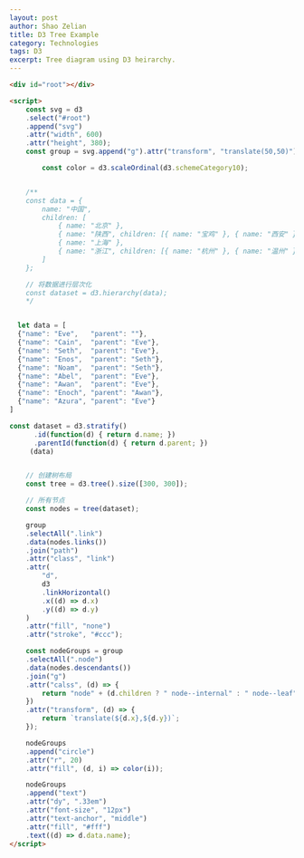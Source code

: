 ```yaml
---
layout: post
author: Shao Zelian
title: D3 Tree Example
category: Technologies
tags: D3
excerpt: Tree diagram using D3 heirarchy.
---
```


<div id="root"></div>

<script>
    const svg = d3
    .select("#root")
    .append("svg")
    .attr("width", 600)
    .attr("height", 380);
    const group = svg.append("g").attr("transform", "translate(50,50)");

        const color = d3.scaleOrdinal(d3.schemeCategory10);


    /**
    const data = {
        name: "中国",
        children: [
            { name: "北京" },
            { name: "陕西", children: [{ name: "宝鸡" }, { name: "西安" }] },
            { name: "上海" },
            { name: "浙江", children: [{ name: "杭州" }, { name: "温州" }] }
        ]
    };

    // 将数据进行层次化
    const dataset = d3.hierarchy(data);
    */ 


  let data = [
  {"name": "Eve",   "parent": ""},
  {"name": "Cain",  "parent": "Eve"},
  {"name": "Seth",  "parent": "Eve"},
  {"name": "Enos",  "parent": "Seth"},
  {"name": "Noam",  "parent": "Seth"},
  {"name": "Abel",  "parent": "Eve"},
  {"name": "Awan",  "parent": "Eve"},
  {"name": "Enoch", "parent": "Awan"},
  {"name": "Azura", "parent": "Eve"}
]

const dataset = d3.stratify()
      .id(function(d) { return d.name; })
      .parentId(function(d) { return d.parent; })
     (data)


    // 创建树布局
    const tree = d3.tree().size([300, 300]);

    // 所有节点
    const nodes = tree(dataset);

    group
    .selectAll(".link")
    .data(nodes.links())
    .join("path")
    .attr("class", "link")
    .attr(
        "d",
        d3
        .linkHorizontal()
        .x((d) => d.x)
        .y((d) => d.y)
    )
    .attr("fill", "none")
    .attr("stroke", "#ccc");

    const nodeGroups = group
    .selectAll(".node")
    .data(nodes.descendants())
    .join("g")
    .attr("calss", (d) => {
        return "node" + (d.children ? " node--internal" : " node--leaf");
    })
    .attr("transform", (d) => {
        return `translate(${d.x},${d.y})`;
    });

    nodeGroups
    .append("circle")
    .attr("r", 20)
    .attr("fill", (d, i) => color(i));

    nodeGroups
    .append("text")
    .attr("dy", ".33em")
    .attr("font-size", "12px")
    .attr("text-anchor", "middle")
    .attr("fill", "#fff")
    .text((d) => d.data.name);
</script>


```html
<div id="root"></div>

<script>
    const svg = d3
    .select("#root")
    .append("svg")
    .attr("width", 600)
    .attr("height", 380);
    const group = svg.append("g").attr("transform", "translate(50,50)");

        const color = d3.scaleOrdinal(d3.schemeCategory10);


    /**
    const data = {
        name: "中国",
        children: [
            { name: "北京" },
            { name: "陕西", children: [{ name: "宝鸡" }, { name: "西安" }] },
            { name: "上海" },
            { name: "浙江", children: [{ name: "杭州" }, { name: "温州" }] }
        ]
    };

    // 将数据进行层次化
    const dataset = d3.hierarchy(data);
    */ 


  let data = [
  {"name": "Eve",   "parent": ""},
  {"name": "Cain",  "parent": "Eve"},
  {"name": "Seth",  "parent": "Eve"},
  {"name": "Enos",  "parent": "Seth"},
  {"name": "Noam",  "parent": "Seth"},
  {"name": "Abel",  "parent": "Eve"},
  {"name": "Awan",  "parent": "Eve"},
  {"name": "Enoch", "parent": "Awan"},
  {"name": "Azura", "parent": "Eve"}
]

const dataset = d3.stratify()
      .id(function(d) { return d.name; })
      .parentId(function(d) { return d.parent; })
     (data)


    // 创建树布局
    const tree = d3.tree().size([300, 300]);

    // 所有节点
    const nodes = tree(dataset);

    group
    .selectAll(".link")
    .data(nodes.links())
    .join("path")
    .attr("class", "link")
    .attr(
        "d",
        d3
        .linkHorizontal()
        .x((d) => d.x)
        .y((d) => d.y)
    )
    .attr("fill", "none")
    .attr("stroke", "#ccc");

    const nodeGroups = group
    .selectAll(".node")
    .data(nodes.descendants())
    .join("g")
    .attr("calss", (d) => {
        return "node" + (d.children ? " node--internal" : " node--leaf");
    })
    .attr("transform", (d) => {
        return `translate(${d.x},${d.y})`;
    });

    nodeGroups
    .append("circle")
    .attr("r", 20)
    .attr("fill", (d, i) => color(i));

    nodeGroups
    .append("text")
    .attr("dy", ".33em")
    .attr("font-size", "12px")
    .attr("text-anchor", "middle")
    .attr("fill", "#fff")
    .text((d) => d.data.name);
</script>

```